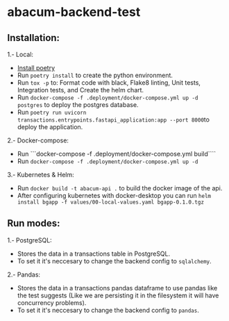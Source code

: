 # abacum-backend-test

## Installation:

1.- Local:
- [Install poetry](https://python-poetry.org/docs/)
- Run ```poetry install``` to create the python environment.
- Run ```tox -p``` to: Format code with black, Flake8 linting, Unit tests, Integration tests, and Create the helm chart.
- Run ```docker-compose -f .deployment/docker-compose.yml up -d postgres``` to deploy the postgres database.
- Run ```poetry run uvicorn transactions.entrypoints.fastapi_application:app --port 8000```to deploy the application.

2.- Docker-compose:
- Run ```docker-compose -f .deployment/docker-compose.yml build````
- Run ```docker-compose -f .deployment/docker-compose.yml up -d```

3.- Kubernetes & Helm:
- Run ```docker build -t abacum-api .``` to build the docker image of the api.
- After configuring kubernetes with docker-desktop you can run  ```helm install bgapp -f values/00-local-values.yaml bgapp-0.1.0.tgz```

## Run modes:
1.- PostgreSQL:
- Stores the data in a transactions table in PostgreSQL.
- To set it it's neccesary to change the backend config to ```sqlalchemy```.

2.- Pandas:
- Stores the data in a transactions pandas dataframe to use pandas like the test suggests (Like we are persisting it in the filesystem it will have concurrency problems).
- To set it it's neccesary to change the backend config to ```pandas```.

